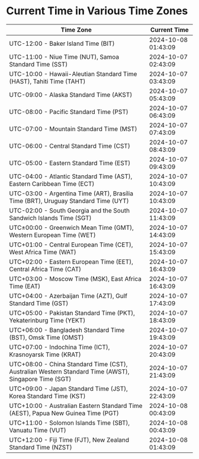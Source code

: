 # Current Time in Various Time Zones

| Time Zone | Current Time |
|-----------|--------------|
| UTC-12:00 - Baker Island Time (BIT) | 2024-10-08 01:43:09 |
| UTC-11:00 - Niue Time (NUT), Samoa Standard Time (SST) | 2024-10-07 02:43:09 |
| UTC-10:00 - Hawaii-Aleutian Standard Time (HAST), Tahiti Time (TAHT) | 2024-10-07 03:43:09 |
| UTC-09:00 - Alaska Standard Time (AKST) | 2024-10-07 05:43:09 |
| UTC-08:00 - Pacific Standard Time (PST) | 2024-10-07 06:43:09 |
| UTC-07:00 - Mountain Standard Time (MST) | 2024-10-07 07:43:09 |
| UTC-06:00 - Central Standard Time (CST) | 2024-10-07 08:43:09 |
| UTC-05:00 - Eastern Standard Time (EST) | 2024-10-07 09:43:09 |
| UTC-04:00 - Atlantic Standard Time (AST), Eastern Caribbean Time (ECT) | 2024-10-07 10:43:09 |
| UTC-03:00 - Argentina Time (ART), Brasília Time (BRT), Uruguay Standard Time (UYT) | 2024-10-07 10:43:09 |
| UTC-02:00 - South Georgia and the South Sandwich Islands Time (SGT) | 2024-10-07 11:43:09 |
| UTC±00:00 - Greenwich Mean Time (GMT), Western European Time (WET) | 2024-10-07 14:43:09 |
| UTC+01:00 - Central European Time (CET), West Africa Time (WAT) | 2024-10-07 15:43:09 |
| UTC+02:00 - Eastern European Time (EET), Central Africa Time (CAT) | 2024-10-07 16:43:09 |
| UTC+03:00 - Moscow Time (MSK), East Africa Time (EAT) | 2024-10-07 16:43:09 |
| UTC+04:00 - Azerbaijan Time (AZT), Gulf Standard Time (GST) | 2024-10-07 17:43:09 |
| UTC+05:00 - Pakistan Standard Time (PKT), Yekaterinburg Time (YEKT) | 2024-10-07 18:43:09 |
| UTC+06:00 - Bangladesh Standard Time (BST), Omsk Time (OMST) | 2024-10-07 19:43:09 |
| UTC+07:00 - Indochina Time (ICT), Krasnoyarsk Time (KRAT) | 2024-10-07 20:43:09 |
| UTC+08:00 - China Standard Time (CST), Australian Western Standard Time (AWST), Singapore Time (SGT) | 2024-10-07 21:43:09 |
| UTC+09:00 - Japan Standard Time (JST), Korea Standard Time (KST) | 2024-10-07 22:43:09 |
| UTC+10:00 - Australian Eastern Standard Time (AEST), Papua New Guinea Time (PGT) | 2024-10-08 00:43:09 |
| UTC+11:00 - Solomon Islands Time (SBT), Vanuatu Time (VUT) | 2024-10-08 00:43:09 |
| UTC+12:00 - Fiji Time (FJT), New Zealand Standard Time (NZST) | 2024-10-08 01:43:09 |
